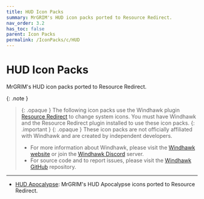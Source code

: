 ```yaml
---
title: HUD Icon Packs
summary: MrGRIM's HUD icon packs ported to Resource Redirect.
nav_order: 3.2
has_toc: false
parent: Icon Packs
permalink: /IconPacks/c/HUD
---
```


# HUD Icon Packs
MrGRIM's HUD icon packs ported to Resource Redirect.

{: .note }
> {: .opaque }
> The following icon packs use the Windhawk plugin [Resource Redirect](https://windhawk.net/plugins/resource-redirect/) to change system icons. You must have Windhawk and the Resource Redirect plugin installed to use these icon packs.
{: .important }
> {: .opaque }
> These icon packs are not officially affiliated with Windhawk and are created by independent developers.
> - For more information about Windhawk, please visit the [Windhawk website](https://windhawk.net) or join the [Windhawk Discord](https://discord.com/servers/windhawk-923944342991818753) server.
> - For source code and to report issues, please visit the [Windhawk GitHub](https://github.com/Windhawk/Windhawk) repository.

---

- [HUD Apocalypse](/IconPacks/c/HUD/HUDApocalypse): MrGRIM's HUD Apocalypse icons ported to Resource Redirect.

<!-- 
- [HUD Launch](/IconPacks/c/HUD/HUDLaunch): MrGRIM's HUD Launch icons ported to Resource Redirect.
- [HUD Evolution](/IconPacks/c/HUD/HUDEvolution): MrGRIM's HUD Evolution icons ported to Resource Redirect.
-->